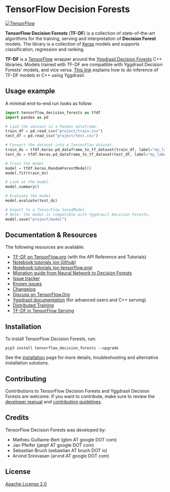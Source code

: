# TensorFlow Decision Forests

[![TensorFlow](https://img.shields.io/badge/TensorFow-page-orange)](https://www.tensorflow.org/decision_forests)

**TensorFlow Decision Forests** (**TF-DF**) is a collection of state-of-the-art
algorithms for the training, serving and interpretation of **Decision Forest**
models. The library is a collection of [Keras](https://keras.io/) models and
supports classification, regression and ranking.

**TF-DF** is a [TensorFlow](https://www.tensorflow.org/) wrapper around the
[Yggdrasil Decision Forests](https://github.com/google/yggdrasil-decision-forests)
C++ libraries. Models trained with TF-DF are compatible with Yggdrasil Decision
Forests' models, and vice versa.
[This link](https://github.com/google/yggdrasil-decision-forests/blob/main/documentation/user_manual.md#serving-tensorflow-decision-forests-model)
explains how to do inference of TF-DF models in C++ using Yggdrasil.

## Usage example

A minimal end-to-end run looks as follow:

```python
import tensorflow_decision_forests as tfdf
import pandas as pd

# Load the dataset in a Pandas dataframe.
train_df = pd.read_csv("project/train.csv")
test_df = pd.read_csv("project/test.csv")

# Convert the dataset into a TensorFlow dataset.
train_ds = tfdf.keras.pd_dataframe_to_tf_dataset(train_df, label="my_label")
test_ds = tfdf.keras.pd_dataframe_to_tf_dataset(test_df, label="my_label")

# Train the model
model = tfdf.keras.RandomForestModel()
model.fit(train_ds)

# Look at the model.
model.summary()

# Evaluate the model.
model.evaluate(test_ds)

# Export to a TensorFlow SavedModel.
# Note: the model is compatible with Yggdrasil Decision Forests.
model.save("project/model")
```

## Documentation & Resources

The following resources are available:

-   [TF-DF on TensorFlow.org](https://tensorflow.org/decision_forests) (with the
    API Reference and Tutorials)
-   [Notebook tutorials (on Github)](documentation/tutorials)
-   [Notebook tutorials (on tensorflow.org)](https://www.tensorflow.org/decision_forests/tutorials)
-   [Migration guide from Neural Network to Decision Forests](documentation/migration.md)
-   [Issue tracker](https://github.com/tensorflow/decision-forests/issues)
-   [Known issues](documentation/known_issues.md)
-   [Changelog](CHANGELOG.md)
-   [Discuss on TensorFlow.Org](https://discuss.tensorflow.org)
-   [Yggdrasil documentation](https://github.com/google/yggdrasil-decision-forests)
    (for advanced users and C++ serving)
-   [Distributed Training](documentation/distributed_training.md)
-   [TF-DF in TensorFlow Serving](documentation/tensorflow_serving.md)

## Installation

To install TensorFlow Decision Forests, run:

```shell
pip3 install tensorflow_decision_forests --upgrade
```

See the [installation](documentation/installation.md) page for more details,
troubleshooting and alternative installation solutions.

## Contributing

Contributions to TensorFlow Decision Forests and Yggdrasil Decision Forests are
welcome. If you want to contribute, make sure to review the
[developer manual](documentation/developer_manual.md) and
[contribution guidelines](CONTRIBUTING.md).

## Credits

TensorFlow Decision Forests was developed by:

-   Mathieu Guillame-Bert (gbm AT google DOT com)
-   Jan Pfeifer (janpf AT google DOT com)
-   Sebastian Bruch (sebastian AT bruch DOT io)
-   Arvind Srinivasan (arvnd AT google DOT com)

## License

[Apache License 2.0](LICENSE)
